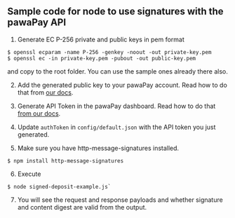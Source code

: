 ## Sample code for node to use signatures with the pawaPay API

1. Generate EC P-256 private and public keys in pem format 
```
$ openssl ecparam -name P-256 -genkey -noout -out private-key.pem
$ openssl ec -in private-key.pem -pubout -out public-key.pem
```
and copy to the root folder. You can use the sample ones already there also.

2. Add the generated public key to your pawaPay account. Read how to do that from [our docs](https://pawapay.document360.io/docs/api-token#signed-requests).

3. Generate API Token in the pawaPay dashboard. Read how to do that [from our docs](https://pawapay.document360.io/docs/api-token#generating-an-api-token).
4. Update `authToken` in `config/default.json` with the API token you just generated.
5. Make sure you have http-message-signatures installed.
```
$ npm install http-message-signatures
```

6. Execute 
```
$ node signed-deposit-example.js`
```
7. You will see the request and response payloads and whether signature and content digest are valid from the output.
